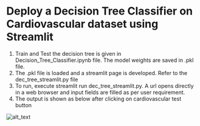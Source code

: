 # Deploy a Decision Tree Classifier on Cardiovascular dataset using Streamlit

1. Train and Test the decision tree is given in Decision_Tree_Classifier.ipynb file. The model weights are saved in .pkl file.
2. The .pkl file is loaded and a streamlit page is developed. Refer to the dec_tree_streamlit.py file
3. To run, execute streamlit run dec_tree_streamlit.py. A url opens directly in a web browser and input fields are filled as per user requirement.
4. The output is shown as below after clicking on cardiovascular test button

![alt_text]()
